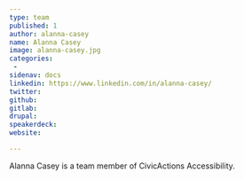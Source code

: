 ```yaml
---
type: team
published: 1
author: alanna-casey
name: Alanna Casey
image: alanna-casey.jpg
categories:
 - 
sidenav: docs
linkedin: https://www.linkedin.com/in/alanna-casey/
twitter: 
github: 
gitlab: 
drupal: 
speakerdeck: 
website: 

---
```


Alanna Casey is a team member of CivicActions Accessibility.

